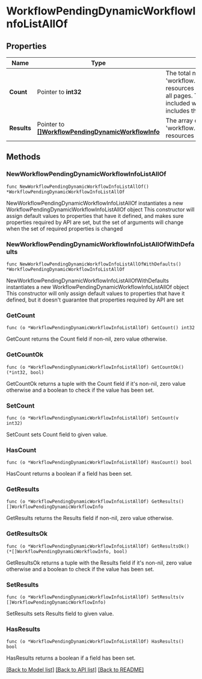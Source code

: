 # WorkflowPendingDynamicWorkflowInfoListAllOf

## Properties

Name | Type | Description | Notes
------------ | ------------- | ------------- | -------------
**Count** | Pointer to **int32** | The total number of &#39;workflow.PendingDynamicWorkflowInfo&#39; resources matching the request, accross all pages. The &#39;Count&#39; attribute is included when the HTTP GET request includes the &#39;$inlinecount&#39; parameter. | [optional] 
**Results** | Pointer to [**[]WorkflowPendingDynamicWorkflowInfo**](workflow.PendingDynamicWorkflowInfo.md) | The array of &#39;workflow.PendingDynamicWorkflowInfo&#39; resources matching the request. | [optional] 

## Methods

### NewWorkflowPendingDynamicWorkflowInfoListAllOf

`func NewWorkflowPendingDynamicWorkflowInfoListAllOf() *WorkflowPendingDynamicWorkflowInfoListAllOf`

NewWorkflowPendingDynamicWorkflowInfoListAllOf instantiates a new WorkflowPendingDynamicWorkflowInfoListAllOf object
This constructor will assign default values to properties that have it defined,
and makes sure properties required by API are set, but the set of arguments
will change when the set of required properties is changed

### NewWorkflowPendingDynamicWorkflowInfoListAllOfWithDefaults

`func NewWorkflowPendingDynamicWorkflowInfoListAllOfWithDefaults() *WorkflowPendingDynamicWorkflowInfoListAllOf`

NewWorkflowPendingDynamicWorkflowInfoListAllOfWithDefaults instantiates a new WorkflowPendingDynamicWorkflowInfoListAllOf object
This constructor will only assign default values to properties that have it defined,
but it doesn't guarantee that properties required by API are set

### GetCount

`func (o *WorkflowPendingDynamicWorkflowInfoListAllOf) GetCount() int32`

GetCount returns the Count field if non-nil, zero value otherwise.

### GetCountOk

`func (o *WorkflowPendingDynamicWorkflowInfoListAllOf) GetCountOk() (*int32, bool)`

GetCountOk returns a tuple with the Count field if it's non-nil, zero value otherwise
and a boolean to check if the value has been set.

### SetCount

`func (o *WorkflowPendingDynamicWorkflowInfoListAllOf) SetCount(v int32)`

SetCount sets Count field to given value.

### HasCount

`func (o *WorkflowPendingDynamicWorkflowInfoListAllOf) HasCount() bool`

HasCount returns a boolean if a field has been set.

### GetResults

`func (o *WorkflowPendingDynamicWorkflowInfoListAllOf) GetResults() []WorkflowPendingDynamicWorkflowInfo`

GetResults returns the Results field if non-nil, zero value otherwise.

### GetResultsOk

`func (o *WorkflowPendingDynamicWorkflowInfoListAllOf) GetResultsOk() (*[]WorkflowPendingDynamicWorkflowInfo, bool)`

GetResultsOk returns a tuple with the Results field if it's non-nil, zero value otherwise
and a boolean to check if the value has been set.

### SetResults

`func (o *WorkflowPendingDynamicWorkflowInfoListAllOf) SetResults(v []WorkflowPendingDynamicWorkflowInfo)`

SetResults sets Results field to given value.

### HasResults

`func (o *WorkflowPendingDynamicWorkflowInfoListAllOf) HasResults() bool`

HasResults returns a boolean if a field has been set.


[[Back to Model list]](../README.md#documentation-for-models) [[Back to API list]](../README.md#documentation-for-api-endpoints) [[Back to README]](../README.md)


